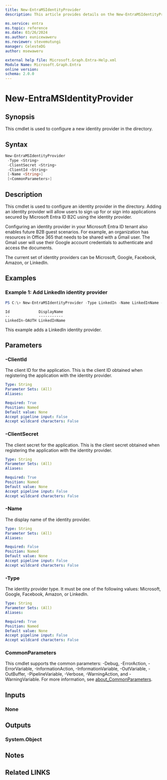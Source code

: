 ```yaml
---
title: New-EntraMSIdentityProvider
description: This article provides details on the New-EntraMSIdentityProvider command.

ms.service: entra
ms.topic: reference
ms.date: 03/26/2024
ms.author: eunicewaweru
ms.reviewer: stevemutungi
manager: CelesteDG
author: msewaweru

external help file: Microsoft.Graph.Entra-Help.xml
Module Name: Microsoft.Graph.Entra
online version:
schema: 2.0.0
---
```


# New-EntraMSIdentityProvider

## Synopsis
This cmdlet is used to configure a new identity provider in the directory.

## Syntax

```powershell
New-EntraMSIdentityProvider 
 -Type <String> 
 -ClientSecret <String> 
 -ClientId <String> 
 [-Name <String>]
 [<CommonParameters>]
```

## Description
This cmdlet is used to configure an identity provider in the directory.
Adding an identity provider will allow users to sign up for or sign into applications secured by Microsoft Entra ID B2C using the identity provider.

Configuring an identity provider in your Microsoft Entra ID tenant also enables future B2B guest scenarios.
For example, an organization has resources in Office 365 that needs to be shared with a Gmail user.
The Gmail user will use their Google account credentials to authenticate and access the documents.

The current set of identity providers can be Microsoft, Google, Facebook, Amazon, or LinkedIn.

## Examples

### Example 1: Add LinkedIn identity provider
```powershell
PS C:\> New-EntraMSIdentityProvider -Type LinkedIn -Name LinkedInName -ClientId LinkedInAppClientId -ClientSecret LinkedInAppClientSecret
```

```output
Id             DisplayName
--             -----------
LinkedIn-OAUTH LinkedInName
```

This example adds a LinkedIn identity provider.

## Parameters

### -ClientId
The client ID for the application.
This is the client ID obtained when registering the application with the identity provider.

```yaml
Type: String
Parameter Sets: (All)
Aliases:

Required: True
Position: Named
Default value: None
Accept pipeline input: False
Accept wildcard characters: False
```

### -ClientSecret
The client secret for the application.
This is the client secret obtained when registering the application with the identity provider.

```yaml
Type: String
Parameter Sets: (All)
Aliases:

Required: True
Position: Named
Default value: None
Accept pipeline input: False
Accept wildcard characters: False
```

### -Name
The display name of the identity provider.

```yaml
Type: String
Parameter Sets: (All)
Aliases:

Required: False
Position: Named
Default value: None
Accept pipeline input: False
Accept wildcard characters: False
```

### -Type
The identity provider type.
It must be one of the following values: Microsoft, Google, Facebook, Amazon, or LinkedIn.

```yaml
Type: String
Parameter Sets: (All)
Aliases:

Required: True
Position: Named
Default value: None
Accept pipeline input: False
Accept wildcard characters: False
```

### CommonParameters
This cmdlet supports the common parameters: -Debug, -ErrorAction, -ErrorVariable, -InformationAction, -InformationVariable, -OutVariable, -OutBuffer, -PipelineVariable, -Verbose, -WarningAction, and -WarningVariable. For more information, see [about_CommonParameters](https://go.microsoft.com/fwlink/?LinkID=113216).

## Inputs

### None
## Outputs

### System.Object
## Notes

## Related LINKS
